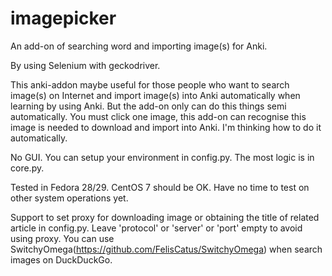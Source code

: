 # imagepicker
An add-on of searching word and importing image(s) for Anki. 

By using Selenium with geckodriver.

This anki-addon maybe useful for those people who want to search image(s) on Internet and import image(s) into Anki automatically when learning by using Anki. But the add-on only can do this things semi automatically. You must click one image, this add-on can recognise this image is needed to download and import into Anki. I'm thinking how to do it automatically.

No GUI. You can setup your environment in config.py. The most logic is in core.py.

Tested in Fedora 28/29. CentOS 7 should be OK. Have no time to test on other system operations yet.

Support to set proxy for downloading image or obtaining the title of related article in config.py. Leave 'protocol' or 'server' or 'port' empty to avoid using proxy. You can use SwitchyOmega(https://github.com/FelisCatus/SwitchyOmega) when search images on DuckDuckGo.

